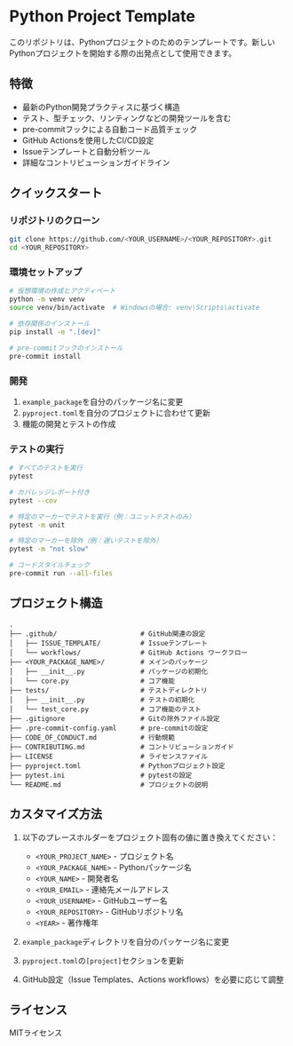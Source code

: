 # Python Project Template

このリポジトリは、Pythonプロジェクトのためのテンプレートです。新しいPythonプロジェクトを開始する際の出発点として使用できます。

## 特徴

- 最新のPython開発プラクティスに基づく構造
- テスト、型チェック、リンティングなどの開発ツールを含む
- pre-commitフックによる自動コード品質チェック
- GitHub Actionsを使用したCI/CD設定
- Issueテンプレートと自動分析ツール
- 詳細なコントリビューションガイドライン

## クイックスタート

### リポジトリのクローン

```bash
git clone https://github.com/<YOUR_USERNAME>/<YOUR_REPOSITORY>.git
cd <YOUR_REPOSITORY>
```

### 環境セットアップ

```bash
# 仮想環境の作成とアクティベート
python -m venv venv
source venv/bin/activate  # Windowsの場合: venv\Scripts\activate

# 依存関係のインストール
pip install -e ".[dev]"

# pre-commitフックのインストール
pre-commit install
```

### 開発

1. `example_package`を自分のパッケージ名に変更
2. `pyproject.toml`を自分のプロジェクトに合わせて更新
3. 機能の開発とテストの作成

### テストの実行

```bash
# すべてのテストを実行
pytest

# カバレッジレポート付き
pytest --cov

# 特定のマーカーでテストを実行（例：ユニットテストのみ）
pytest -m unit

# 特定のマーカーを除外（例：遅いテストを除外）
pytest -m "not slow"

# コードスタイルチェック
pre-commit run --all-files
```

## プロジェクト構造

```
.
├── .github/                     # GitHub関連の設定
│   ├── ISSUE_TEMPLATE/          # Issueテンプレート
│   └── workflows/               # GitHub Actions ワークフロー
├── <YOUR_PACKAGE_NAME>/         # メインのパッケージ
│   ├── __init__.py              # パッケージの初期化
│   └── core.py                  # コア機能
├── tests/                       # テストディレクトリ
│   ├── __init__.py              # テストの初期化
│   └── test_core.py             # コア機能のテスト
├── .gitignore                   # Gitの除外ファイル設定
├── .pre-commit-config.yaml      # pre-commitの設定
├── CODE_OF_CONDUCT.md           # 行動規範
├── CONTRIBUTING.md              # コントリビューションガイド
├── LICENSE                      # ライセンスファイル
├── pyproject.toml               # Pythonプロジェクト設定
├── pytest.ini                   # pytestの設定
└── README.md                    # プロジェクトの説明
```

## カスタマイズ方法

1. 以下のプレースホルダーをプロジェクト固有の値に置き換えてください：
   - `<YOUR_PROJECT_NAME>` - プロジェクト名
   - `<YOUR_PACKAGE_NAME>` - Pythonパッケージ名
   - `<YOUR_NAME>` - 開発者名
   - `<YOUR_EMAIL>` - 連絡先メールアドレス
   - `<YOUR_USERNAME>` - GitHubユーザー名
   - `<YOUR_REPOSITORY>` - GitHubリポジトリ名
   - `<YEAR>` - 著作権年

2. `example_package`ディレクトリを自分のパッケージ名に変更
3. `pyproject.toml`の`[project]`セクションを更新
4. GitHub設定（Issue Templates、Actions workflows）を必要に応じて調整

## ライセンス

MITライセンス
